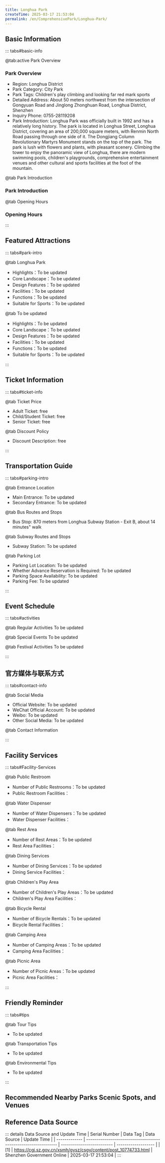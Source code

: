 ```yaml
---
title: Longhua Park
createTime: 2025-03-17 21:53:04
permalink: /en/ComprehensivePark/Longhua-Park/
---
```



<script setup>
import ImageSwiper from '/.vuepress/theme/components/ImageSwiper.vue'
// 轮播图数据
const swiperItems = [
    {
                link: 'https://cgj.sz.gov.cn/img/4/4005/4005731/10774733.jpg',
                title: 'Longhua Park',
                description: '',
                author: 'Shenzhen Government Online',
                date: '2025/03/17'
                },
  {
                link: 'https://cgj.sz.gov.cn/img/4/4005/4005731/10774733.jpg',
                title: 'Longhua Park',
                description: '',
                author: 'Shenzhen Government Online',
                date: '2025/03/17'
                }
]
// 配置项
const swiperConfig = {
  height: 500,
  showInfo: true
}
</script>
<!-- 轮播图组件 -->
<ImageSwiper :items="swiperItems" :config="swiperConfig" />



## Basic Information

::: tabs#basic-info

@tab:active Park Overview
### Park Overview
- Region: Longhua District
- Park Category: City Park
- Park Tags: Children's play climbing and looking far red mark sports
- Detailed Address: About 50 meters northwest from the intersection of Gongyuan Road and Jinglong Zhonghuan Road, Longhua District, Shenzhen
- Inquiry Phone: 0755-28119208
- Park Introduction: Longhua Park was officially built in 1992 and has a relatively long history. The park is located in Longhua Street, Longhua District, covering an area of 200,000 square meters, with Renmin North Road passing through one side of it. The Dongjiang Column Revolutionary Martyrs Monument stands on the top of the park. The park is lush with flowers and plants, with pleasant scenery. Climbing the tower to enjoy the panoramic view of Longhua, there are modern swimming pools, children's playgrounds, comprehensive entertainment venues and other cultural and sports facilities at the foot of the mountain.

@tab Park Introduction
### Park Introduction
@tab Opening Hours
### Opening Hours


:::

## Featured Attractions

::: tabs#park-intro

@tab Longhua Park
<ImageCard
image="https://cgj.sz.gov.cn/images/index20230710_1.png"
    title="Longhua Park"
    description="After the renovation, Longhua Park is divided into several theme scenic areas and service and leisure areas, including the Dragon Corridor, the 100-meter Window for Migrant Workers, the Children's Play Area, the Croquet Court, and the Equipment Fitness Area. The overall function and garden features are highlighted, including culture, leisure, and entertainment."
    date=""
    author="Shenzhen Government Online"
/>


- Highlights：To be updated
- Core Landscape：To be updated
- Design Features：To be updated
- Facilities：To be updated
- Functions：To be updated
- Suitable for Sports：To be updated

@tab To be updated
<ImageCard
image="https://cgj.sz.gov.cn/images/index20230710_1.png"
    title="Longhua Park"
    description="After the renovation, Longhua Park is divided into several theme scenic areas and service and leisure areas, including the Dragon Corridor, the 100-meter Window for Migrant Workers, the Children's Play Area, the Croquet Court, and the Equipment Fitness Area. The overall function and garden features are highlighted, including culture, leisure, and entertainment."
    date=""
    author="Shenzhen Government Online"
/>


- Highlights：To be updated
- Core Landscape：To be updated
- Design Features：To be updated
- Facilities：To be updated
- Functions：To be updated
- Suitable for Sports：To be updated

:::

## Ticket Information

::: tabs#ticket-info

@tab Ticket Price
- Adult Ticket: free
- Child/Student Ticket: free
- Senior Ticket: free

@tab Discount Policy
- Discount Description: free

:::

## Transportation Guide

::: tabs#parking-intro

@tab Entrance Location
- Main Entrance: To be updated
- Secondary Entrance: To be updated

@tab Bus Routes and Stops
- Bus Stop: 870 meters from Longhua Subway Station - Exit B, about 14 minutes" walk

@tab Subway Routes and Stops
- Subway Station: To be updated

@tab Parking Lot
- Parking Lot Location: To be updated
- Whether Advance Reservation is Required: To be updated
- Parking Space Availability: To be updated
- Parking Fee: To be updated

:::

## Event Schedule

::: tabs#activities

@tab Regular Activities
To be updated

@tab Special Events
To be updated

@tab Festival Activities
To be updated

:::

## 官方媒体与联系方式

::: tabs#contact-info

@tab Social Media
- Official Website: To be updated
- WeChat Official Account: To be updated
- Weibo: To be updated
- Other Social Media: To be updated

@tab Contact Information

:::

## Facility Services

::: tabs#Facility-Services

@tab Public Restroom
- Number of Public Restrooms：To be updated
- Public Restroom Facilities：

@tab Water Dispenser
- Number of Water Dispensers：To be updated
- Water Dispenser Facilities：

@tab Rest Area
- Number of Rest Areas：To be updated
- Rest Area Facilities：

@tab Dining Services
- Number of Dining Services：To be updated
- Dining Service Facilities：

@tab Children's Play Area
- Number of Children's Play Areas：To be updated
- Children's Play Area Facilities：

@tab Bicycle Rental
- Number of Bicycle Rentals：To be updated
- Bicycle Rental Facilities：

@tab Camping Area
- Number of Camping Areas：To be updated
- Camping Area Facilities：

@tab Picnic Area
- Number of Picnic Areas：To be updated
- Picnic Area Facilities：

:::

## Friendly Reminder

::: tabs#tips

@tab Tour Tips
- To be updated

@tab Transportation Tips
- To be updated

@tab Environmental Tips
- To be updated

:::

## Recommended Nearby Parks Scenic Spots, and Venues

<CardGrid>
  <ImageCard
        image="https://cgj.sz.gov.cn/img/4/4005/4005732/10774734.jpg"
        title="Longhua Green Corridor Park"
        description="The Green Corridor (Phase II) Park is located between Hongshan Metro Station and Shenzhen North Station. It starts from Minwang Road in the north, along Minfan "
        href="/en/ComprehensivePark/Longhua Green Corridor Park"
        author="Shenzhen Government Online"
        date="2025/01/02"
      />
      <ImageCard
        image="https://cgj.sz.gov.cn/img/4/4005/4005732/10774734.jpg"
        title="Longhua Green Corridor Park"
        description="The Green Corridor (Phase II) Park is located between Hongshan Metro Station and Shenzhen North Station. It starts from Minwang Road in the north, along Minfan "
        href="/en/ComprehensivePark/Longhua Green Corridor Park"
        author="Shenzhen Government Online"
        date="2025/01/02"
      />
    </CardGrid>


## Reference Data Source

::: details Data Source and Update Time
| Serial Number | Data Tag                                                        | Data Source                | Update Time         |
| ------------- | --------------------------------------------------------------- | -------------------------- | ------------------- |
| [1]           | https://cgj.sz.gov.cn/xsmh/gysz/csgy/content/post_10774733.html | Shenzhen Government Online | 2025-03-17 21:53:04 |
:::

